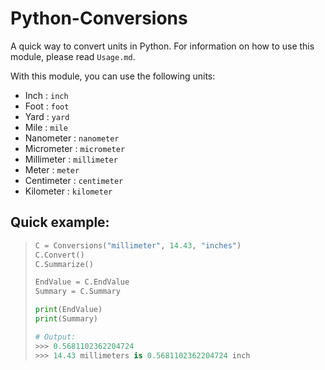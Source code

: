 # Python-Conversions
A quick way to convert units in Python. For information on how to use this module, please read ```Usage.md```.

With this module, you can use the following units:
- Inch            :       ```inch```
- Foot            :       ```foot```
- Yard            :       ```yard```
- Mile            :       ```mile```
- Nanometer       :       ```nanometer```
- Micrometer      :       ```micrometer```
- Millimeter      :       ```millimeter```
- Meter           :       ```meter```
- Centimeter      :       ```centimeter```
- Kilometer       :       ```kilometer```

## Quick example:
> ```python
> C = Conversions("millimeter", 14.43, "inches")
> C.Convert()
> C.Summarize()
> 
> EndValue = C.EndValue
> Summary = C.Summary
> 
> print(EndValue)
> print(Summary)
> 
> # Output:
> >>> 0.5681102362204724
> >>> 14.43 millimeters is 0.5681102362204724 inch
> ```
